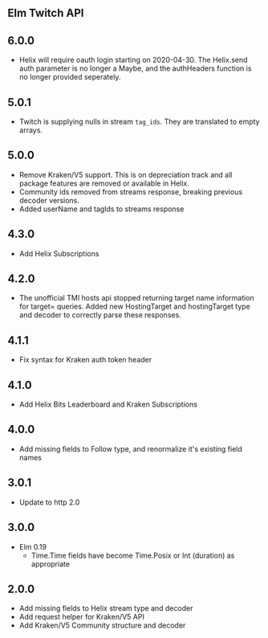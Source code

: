 ## Elm Twitch API

## 6.0.0

- Helix will require oauth login starting on 2020-04-30. The Helix.send auth parameter is no longer a Maybe, and the authHeaders function is no longer provided seperately.

## 5.0.1

- Twitch is supplying nulls in stream `tag_ids`. They are translated to empty arrays.

## 5.0.0

- Remove Kraken/V5 support. This is on depreciation track and all package features are removed or available in Helix.
- Community ids removed from streams response, breaking previous decoder versions.
- Added userName and tagIds to streams response

## 4.3.0

- Add Helix Subscriptions

## 4.2.0

- The unofficial TMI hosts api stopped returning target name information for target= queries. Added new HostingTarget and hostingTarget type and decoder to correctly parse these responses.

## 4.1.1

- Fix syntax for Kraken auth token header

## 4.1.0

- Add Helix Bits Leaderboard and Kraken Subscriptions

## 4.0.0

- Add missing fields to Follow type, and renormalize it's existing field names

## 3.0.1

- Update to http 2.0

## 3.0.0

- Elm 0.19
  - Time.Time fields have become Time.Posix or Int (duration) as appropriate

## 2.0.0

- Add missing fields to Helix stream type and decoder
- Add request helper for Kraken/V5 API
- Add Kraken/V5 Community structure and decoder
